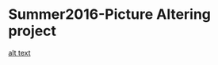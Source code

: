# Summer2016-Picture Altering project

[alt text](https://github.com/phNam2/Summer2016/image/pic/1.png)
<!--![Image](image/pic/1.png "icon")-->